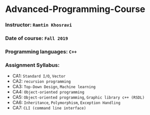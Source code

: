 # Advanced-Programming-Course


### Instructor: `Ramtin Khosravi`

### Date of course: `Fall 2019`

### Programming languages: `C++`

### Assignment Syllabus:

- CA1: `Standard I/O`, `Vector`
- CA2: `recursion programming`
- CA3: `Top-Down Design`, `Machine learning`
- CA4: `Object-oriented programming`
- CA5: `Object-oriented programming`, `Graphic library c++ (RSDL)`
- CA6: `Inheritance`, `Polymorphism`, `Exception Handling`
- CA7: `CLI (command line interface)`